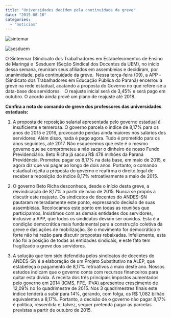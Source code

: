 ```yaml
---
title: "Universidades decidem pela continuidade da greve"
date: "2015-06-10"
categories: 
  - "noticias"
---
```


![sintemar](/img/antigo/2015/06/sintemar.jpg)

![sesduem](/img/antigo/2015/06/sesduem.jpg)

O Sinteemar (Sindicato dos Trabalhadores em Estabelecimentos de Ensino de Maringá e  Sesduem (Seção Sindical dos Docentes da UEM), no início dessa semana, reuniram seus afiliados em assembleias e decidiram, por unanimidade, pela continuidade da greve.  Nessa terça-feira (09), a APP - (Sindicato dos Trabalhadores em Educação Pública do Paraná) encerrou a greve na rede estadual, acatando a proposta do Governo no que refere-se a data-base dos servidores.   O reajuste inicial será de 3,45% e será pago em outubro. O acordo ainda prevê um plano de reajuste até 2018.

**Confira a nota do comando de greve dos professores das universidades estaduais:**

1. A proposta de reposição salarial apresentada pelo governo estadual é insuficiente e temerosa. O governo parcela o índice de 8,17% para os anos de 2015 e 2016, provocando perdas ainda maiores nos salários dos servidores. Além disso, nada é pago agora. Tudo é prometido para os anos seguintes, até 2017. Não esquecemos que este é o mesmo governo que se comprometeu a não sacar o dinheiro de nosso Fundo Previdenciário. Beto Richa já sacou R$ 478 milhões da Paraná Previdência. Prometeu pagar os 8,17% na data base, em maio de 2015, e agora diz que vai pagar ao longo de dois anos. Portanto, o comando estadual rejeita a proposta do governo e reafirma o direito legal de receber a reposição do índice 8,17% retroativamente a maio de 2015.

2. O governo Beto Richa desconhece, desde o início desta greve, a reivindicação de 8,17% a partir de maio de 2015. Nunca se propôs a discutir este reajuste. Os sindicatos de docentes do ANDES-SN pautaram reiteradamente este ponto, expressando decisão de suas assembleias. Recolocamos este ponto em todas as reuniões que participamos. Insistimos com as demais entidades dos servidores, inclusive a APP, que todos os sindicatos deviam ser ouvidos. Esta é a condição democrática mais fundamental para a construção coletiva da greve e das ações de mobilização. Se o movimento for democrático e forte não há razão para discutir propostas rebaixadas. Infelizmente, esta não foi a posição de todas as entidades sindicais, e este fato tem fragilizado a greve dos servidores.

3. A solução que tem sido defendida pelos sindicatos de docentes do ANDES-SN é a elaboração de um Projeto Substitutivo na ALEP, que estabeleça o pagamento de 8,17% retroativos a maio deste ano. Nossos estudos indicam que o governo conta com recursos financeiros para quitar esta dívida. A receita dos três principais impostos aumentados pelo governo em 2014 (ICMS, FPE, IPVA) apresentou crescimento de 12,09% no 1o quadrimestre de 2015. Nos 3 quadrimestres finais este índice tenderá a subir para 14%, gerando, com folga, os R$ 1,082 bilhão equivalentes a 8,17%. Portanto, a decisão de o governo não pagar 8,17% é política, ressentida e, talvez, sequer pretenda pagar as parcelas previstas a partir de outubro de 2015.
